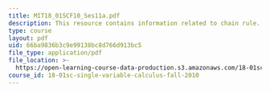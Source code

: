 ```yaml
---
title: MIT18_01SCF10_Ses11a.pdf
description: This resource contains information related to chain rule.
type: course
layout: pdf
uid: 66ba9836b3c9e99138bc8d766d913bc5
file_type: application/pdf
file_location: >-
  https://open-learning-course-data-production.s3.amazonaws.com/18-01sc-single-variable-calculus-fall-2010/66ba9836b3c9e99138bc8d766d913bc5_MIT18_01SCF10_Ses11a.pdf
course_id: 18-01sc-single-variable-calculus-fall-2010
---
```

